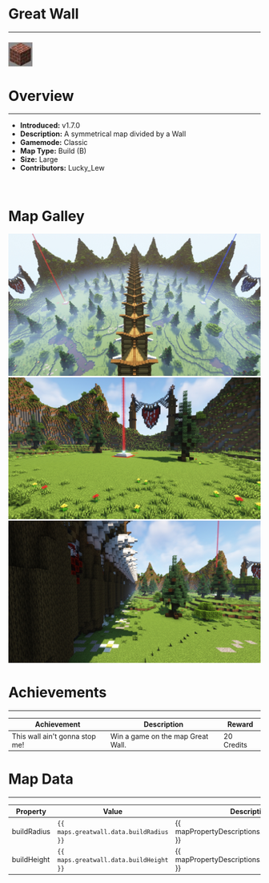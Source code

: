 <!-- replace _map_ with the actual map name -->
<!-- change gamemode type for the Map data description  -->
# Great Wall

***

#### ![greatwallicon](../assets/maps/greatwall/greatwall-icon.jpg)

# Overview
***
- **Introduced:** v1.7.0
- **Description:** A symmetrical map divided by a Wall
- **Gamemode:** Classic
- **Map Type:** Build (B)
- **Size:** Large
- **Contributors:** Lucky_Lew

<br />  

# Map Galley
![Great Wall - Overview](../assets/maps/greatwall/greatwall-overview.jpg '')
![Great Wall - Beacon](../assets/maps/greatwall/greatwall-beacon.jpg '')
![Great Wall - Middle](../assets/maps/greatwall/greatwall-mid.jpg '')

# Achievements
***

| Achievement | Description | Reward |
| ----- | ----- | ------ |
| This wall ain't gonna stop me! | Win a game on the map Great Wall. | 20 Credits |



# Map Data
***

| Property | Value | Description |
| ----------- | ----------- | ------ |
| buildRadius |`{{ maps.greatwall.data.buildRadius }}`| {{ mapPropertyDescriptions.buildRadius.classic }} |
| buildHeight |`{{ maps.greatwall.data.buildHeight }}`| {{ mapPropertyDescriptions.buildHeight.classic }} |